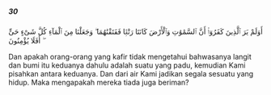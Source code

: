 ##### 30

<span class="ayah">أَوَلَمْ يَرَ ٱلَّذِينَ كَفَرُوٓا۟ أَنَّ ٱلسَّمَٰوَٰتِ وَٱلْأَرْضَ كَانَتَا رَتْقًۭا فَفَتَقْنَٰهُمَا ۖ وَجَعَلْنَا مِنَ ٱلْمَآءِ كُلَّ شَىْءٍ حَىٍّ ۖ أَفَلَا يُؤْمِنُونَ</span>

<span class="ayah_translation">Dan apakah orang-orang yang kafir tidak mengetahui bahwasanya langit dan bumi itu keduanya dahulu adalah suatu yang padu, kemudian Kami pisahkan antara keduanya. Dan dari air Kami jadikan segala sesuatu yang hidup. Maka mengapakah mereka tiada juga beriman?</span>
